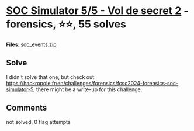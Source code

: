 [SOC Simulator 5/5 - Vol de secret 2](challenge_files/README.md) - forensics, ⭐⭐, 55 solves
===

**Files**: [soc_events.zip](https://www.narthorn.com/ctf/FCSC-2024/challenge_files/forensics/SOC%20Simulator%205_5%20-%20Vol%20de%20secret%202/soc_events.zip)

## Solve

I didn't solve that one, but check out https://hackropole.fr/en/challenges/forensics/fcsc2024-forensics-soc-simulator-5, there might be a write-up for this challenge.

## Comments

not solved, 0 flag attempts